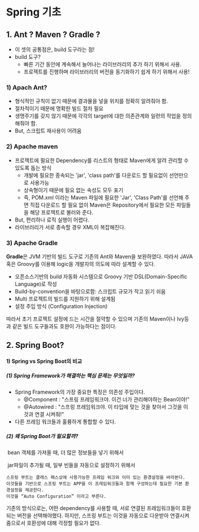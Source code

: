 # Spring 기초



## 1. Ant ? Maven ? Gradle ?

- 이 셋의 공통점은, build 도구라는 점!
- build 도구?
  - 빠른 기간 동안에 계속해서 늘어나는 라이브러리의 추가 하기 위해서 사용.
  - 프로젝트를 진행하며 라이브러리의 버전을 동기화하기 쉽게 하기 위해서 사용!



### 1) Apach Ant?

- 형식적인 규칙이 없기 때문에 결과물을 넣을 위치를 정확히 알려줘야 함.
- 절차적이기 때문에 명확한 빌드 절차 필요
- 생명주기를 갖지 않기 때문에 각각의 target에 대한 의존관계와 일련의 작업을 정의해줘야 함.
- But, 스크립트 재사용이 어려움



### 2) Apache maven

- 프로젝트에 필요한 Dependency를 리스트의 형태로  Maven에게 알려 관리할 수 있도록 돕는 방식
  - 개발에 필요한 종속되는 'jar', 'class path'를 다운로드 할 필요없이 선언만으로 사용가능
  - 상속형이기 때문에 필요 없는 속성도 모두 표기
  - 즉, POM.xml 이라는 Maven 파일에 필요한 'Jar', 'Class Path'를 선언해 주면 직접 다운로드 할 필요 없이 Maven은 Repository에서 필요한 모든 파일들을 해당 프로젝트로 불러와 준다.
- But, 편리하나 로직 실행이 어렵다.
- 라이브러리가 서로 종속할 경우 XML이 복잡해진다.



### 3) Apache Gradle

**Gradle**은 JVM 기반의 빌드 도구로 기존의 Ant와 Maven을 보완하였다. 따라서 JAVA 혹은 Groovy를 이용해 logic을 개발자의 의도에 따라 설계할 수 있다.

- 오픈소스기반의 build 자동화 시스템으로 Groovy 기반 DSL(Domain-Specific Language)로 작성
- Build-by-convention을 바탕으로함: 스크립트 규모가 작고 읽기 쉬움
- Multi 프로젝트의 빌드를 지원하기 위해 설계됨 
- 설정 주입 방식 (Configuration Injection)

따라서 초기 프로젝트 설정에 드는 시간을 절약할 수 있으며 기존의 Maven이나 Ivy등과 같은 빌드 도구들과도 호완이 가능하다는 점이다.



## 2. Spring Boot?



#### 1)  Spring vs Spring Boot의 비교

##### 	(1)  Spring Framework가 해결하는 핵심 문제는 무엇일까?

- Spring Framework의 가장 중요한 특징은 의존성 주입이다.
  - @Component : "스프링 프레임워크야. 이건 너가 관리해야하는 Bean이야!"
  - @Autowired : "스프링 프레임워크야. 이 타입에 맞는 것을 찾아서 그것을 이것과 연결 시켜줘!"
-  다른 프레임 워크들과 훌륭하게 통합할 수 있다.



##### 	(2) 왜 Spring Boot가 필요할까?

​ bean 객체를 가져올 때, 더 많은 정보들을 넣기 위해서

​	jar파일이 추가될 때, 일부 빈들을 자동으로 설정하기 위해서

```
스프링 부트는 클래스 패스상에 사용가능한 프레임 워크와 이미 있는 환경설정을 바라본다.  
이것들을 기반으로 스프링 부트는 APP을 이 프레임워크들과 함께 구성하는데 필요한 기본 환경설정을 제공한다. 
이것을 “Auto Configuration” 이라고 부른다.
```



 기존의 방식으로는, 어떤 dependency를 사용할 때, 서로 연결된 프레임워크들이 호환되는 버전을 선택해야했다. 하지만, 스프링 부트는 이것을 자동으로 다운받아 연결시켜줌으로서 호환성에 대해 걱정할 필요가 없다.
